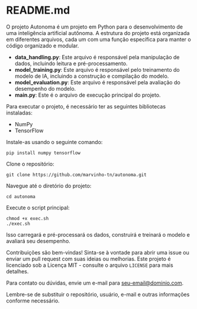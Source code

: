 # README.md

O projeto Autonoma é um projeto em Python para o desenvolvimento de uma inteligência artificial autônoma. A estrutura do projeto está organizada em diferentes arquivos, cada um com uma função específica para manter o código organizado e modular.

- **data_handling.py**: Este arquivo é responsável pela manipulação de dados, incluindo leitura e pré-processamento.
- **model_training.py**: Este arquivo é responsável pelo treinamento do modelo de IA, incluindo a construção e compilação do modelo.
- **model_evaluation.py**: Este arquivo é responsável pela avaliação do desempenho do modelo.
- **main.py**: Este é o arquivo de execução principal do projeto.

Para executar o projeto, é necessário ter as seguintes bibliotecas instaladas:

- NumPy
- TensorFlow

Instale-as usando o seguinte comando:

```
pip install numpy tensorflow
```

Clone o repositório:

```
git clone https://github.com/marvinho-tn/autonoma.git
```

Navegue até o diretório do projeto:

```
cd autonoma
```

Execute o script principal:

```
chmod +x exec.sh
./exec.sh
```

Isso carregará e pré-processará os dados, construirá e treinará o modelo e avaliará seu desempenho.

Contribuições são bem-vindas! Sinta-se à vontade para abrir uma issue ou enviar um pull request com suas ideias ou melhorias. Este projeto é licenciado sob a Licença MIT - consulte o arquivo `LICENSE` para mais detalhes.

Para contato ou dúvidas, envie um e-mail para [seu-email@dominio.com](mailto:seu-email@dominio.com).

Lembre-se de substituir o repositório, usuário, e-mail e outras informações conforme necessário.